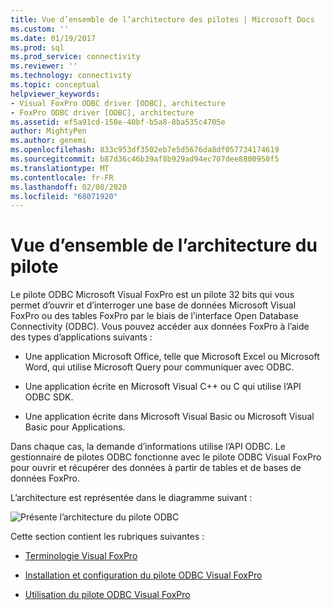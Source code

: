 ```yaml
---
title: Vue d’ensemble de l’architecture des pilotes | Microsoft Docs
ms.custom: ''
ms.date: 01/19/2017
ms.prod: sql
ms.prod_service: connectivity
ms.reviewer: ''
ms.technology: connectivity
ms.topic: conceptual
helpviewer_keywords:
- Visual FoxPro ODBC driver [ODBC], architecture
- FoxPro ODBC driver [ODBC], architecture
ms.assetid: ef5a91cd-158e-40bf-b5a8-8ba535c4705e
author: MightyPen
ms.author: genemi
ms.openlocfilehash: 833c953df3502eb7e5d5676da8df057734174619
ms.sourcegitcommit: b87d36c46b39af8b929ad94ec707dee8800950f5
ms.translationtype: MT
ms.contentlocale: fr-FR
ms.lasthandoff: 02/08/2020
ms.locfileid: "68071920"
---
```

# <a name="driver-architecture-overview"></a>Vue d’ensemble de l’architecture du pilote
Le pilote ODBC Microsoft Visual FoxPro est un pilote 32 bits qui vous permet d’ouvrir et d’interroger une base de données Microsoft Visual FoxPro ou des tables FoxPro par le biais de l’interface Open Database Connectivity (ODBC). Vous pouvez accéder aux données FoxPro à l’aide des types d’applications suivants :  
  
-   Une application Microsoft Office, telle que Microsoft Excel ou Microsoft Word, qui utilise Microsoft Query pour communiquer avec ODBC.  
  
-   Une application écrite en Microsoft Visual C++ ou C qui utilise l’API ODBC SDK.  
  
-   Une application écrite dans Microsoft Visual Basic ou Microsoft Visual Basic pour Applications.  
  
 Dans chaque cas, la demande d’informations utilise l’API ODBC. Le gestionnaire de pilotes ODBC fonctionne avec le pilote ODBC Visual FoxPro pour ouvrir et récupérer des données à partir de tables et de bases de données FoxPro.  
  
 L’architecture est représentée dans le diagramme suivant :  
  
 ![Présente l’architecture du pilote ODBC](../../odbc/microsoft/media/vfparch.gif "vfparch")  
  
 Cette section contient les rubriques suivantes :  
  
-   [Terminologie Visual FoxPro](../../odbc/microsoft/visual-foxpro-terminology.md)  
  
-   [Installation et configuration du pilote ODBC Visual FoxPro](../../odbc/microsoft/installing-and-configuring.md)  
  
-   [Utilisation du pilote ODBC Visual FoxPro](../../odbc/microsoft/using-the-visual-foxpro-odbc-driver.md)
